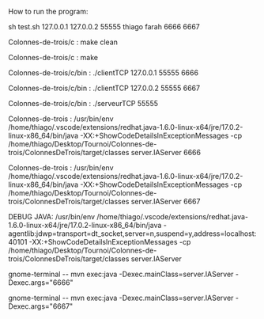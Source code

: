 How to run the program:

sh test.sh 127.0.0.1 127.0.0.2 55555 thiago farah 6666 6667

Colonnes-de-trois/c : make clean

Colonnes-de-trois/c : make

Colonnes-de-trois/c/bin : ./clientTCP 127.0.0.1 55555 6666

Colonnes-de-trois/c/bin : ./clientTCP 127.0.0.2 55555 6667

Colonnes-de-trois/c/bin : ./serveurTCP 55555

Colonnes-de-trois : /usr/bin/env /home/thiago/.vscode/extensions/redhat.java-1.6.0-linux-x64/jre/17.0.2-linux-x86_64/bin/java -XX:+ShowCodeDetailsInExceptionMessages -cp /home/thiago/Desktop/Tournoi/Colonnes-de-trois/ColonnesDeTrois/target/classes server.IAServer 6666

Colonnes-de-trois : /usr/bin/env /home/thiago/.vscode/extensions/redhat.java-1.6.0-linux-x64/jre/17.0.2-linux-x86_64/bin/java -XX:+ShowCodeDetailsInExceptionMessages -cp /home/thiago/Desktop/Tournoi/Colonnes-de-trois/ColonnesDeTrois/target/classes server.IAServer 6667

DEBUG JAVA: /usr/bin/env /home/thiago/.vscode/extensions/redhat.java-1.6.0-linux-x64/jre/17.0.2-linux-x86_64/bin/java -agentlib:jdwp=transport=dt_socket,server=n,suspend=y,address=localhost:40101 -XX:+ShowCodeDetailsInExceptionMessages -cp /home/thiago/Desktop/Tournoi/Colonnes-de-trois/ColonnesDeTrois/target/classes server.IAServer

gnome-terminal -- mvn exec:java -Dexec.mainClass=server.IAServer -Dexec.args="6666"

gnome-terminal -- mvn exec:java -Dexec.mainClass=server.IAServer -Dexec.args="6667"
